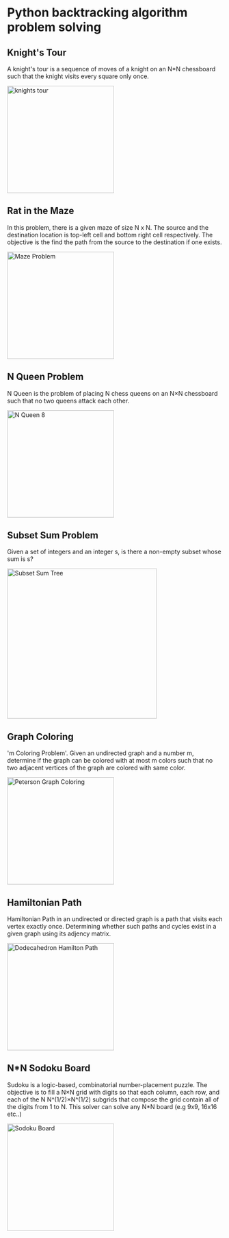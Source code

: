# Python backtracking algorithm problem solving


## Knight's Tour

A knight's tour is a sequence of moves of a knight on an N*N chessboard such that the knight visits every square only once.

<img src="https://upload.wikimedia.org/wikipedia/commons/d/da/Knight%27s_tour_anim_2.gif" alt="knights tour" width="250"/>

## Rat in the Maze

In this problem, there is a given maze of size N x N. The source and the destination location is top-left cell and bottom right cell respectively. The objective is the find the path from the source to the destination if one exists.

<img src="https://www.geeksforgeeks.org/wp-content/uploads/ratinmaze_filled11.png" alt="Maze Problem" width="250"/>

## N Queen Problem

N Queen is the problem of placing N chess queens on an N×N chessboard such that no two queens attack each other.

<img src="https://upload.wikimedia.org/wikipedia/commons/1/1f/Eight-queens-animation.gif" alt="N Queen 8" width="250"/>

## Subset Sum Problem

Given a set of integers and an integer s, is there a non-empty subset whose sum is s?

<img src="https://media.geeksforgeeks.org/wp-content/uploads/subsetSum_Backtracking.jpg" alt="Subset Sum Tree" width="350"/>


## Graph Coloring

'm Coloring Problem'. Given an undirected graph and a number m, determine if the graph can be colored with at most m colors such that no two adjacent vertices of the graph are colored with same color.

<img src="https://upload.wikimedia.org/wikipedia/commons/9/90/Petersen_graph_3-coloring.svg" alt="Peterson Graph Coloring" width="250"/>

## Hamiltonian Path

Hamiltonian Path in an undirected or directed graph is a path that visits each vertex exactly once. Determining whether such paths and cycles exist in a given graph using its adjency matrix.

<img src="https://upload.wikimedia.org/wikipedia/commons/6/6c/Hamiltonian_path_3d.svg" alt="Dodecahedron Hamilton Path" width="250"/>

## N*N Sodoku Board

Sudoku is a logic-based, combinatorial number-placement puzzle. The objective is to fill a N×N grid with digits so that each column, each row, and each of the N N^(1/2)×N^(1/2) subgrids that compose the grid contain all of the digits from 1 to N.
This solver can solve any N*N board (e.g 9x9, 16x16 etc..)

<img src="https://upload.wikimedia.org/wikipedia/commons/6/6e/The_first_discovered_minimal_9x9_Sudoku_puzzle_with_40_givens.png" alt="Sodoku Board" width="250"/>

